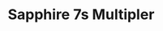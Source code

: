 ---
title: Sapphire 7s Multipler
gamefile: '/game/sapphire7shtml5/index.html'
img: '/img/games/sapphire7sMultiplier.png'
---